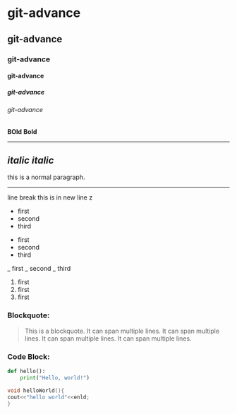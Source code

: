 # git-advance
## git-advance
### git-advance
#### git-advance
##### git-advance
###### git-advance

**BOld**
__Bold__
***
*italic*
_italic_
---
this is a normal paragraph.
___
line break     this is in new line z

* first
* second
* third

- first 
- second
- third

_ first
_ second
_ third

1. first
2. first
3. first

### Blockquote:
> This is a blockquote.
> It can span multiple lines.
> It can span multiple lines.
> It can span multiple lines.
> It can span multiple lines.

### Code Block:
```python
def hello():
    print("Hello, world!")
```

```c++
void helloWorld(){
cout<<"hello world"<<enld;
}
```

